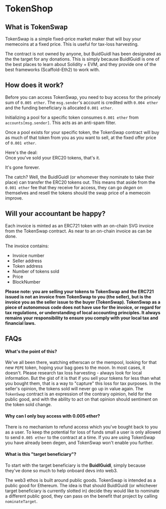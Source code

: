 # TokenShop  

## What is TokenSwap  

TokenSwap is a simple fixed-price market maker that will buy your memecoins at a fixed price. This is useful for tax-loss harvesting.  

The contract is not owned by anyone, but BuidGuidl has been designated as the the target for any donations. This is simply because BuidlGuidl is one of the best places to learn about Solidity + EVM, and they provide one of the best frameworks (Scaffold-Eth2) to work with. 

## How does it work?  

Before you can access TokenSwap, you need to buy access for the princely sum of `0.005 ether`. The `msg.sender`'s account is credited with `0.004 ether` and the funding beneficiary is allocated `0.001 ether`.   

Initializing a pool for a specific token consumes `0.001 ether` from `accounts[msg.sender]`. This acts as an anti-spam filter.  

Once a pool exists for your specific token, the TokenSwap contract will buy as much of that token from you as you want to sell, at the fixed offer price of `0.001 ether`.  

Here's the deal:  
Once you've sold your ERC20 tokens, that's it.  

It's gone forever.  

The catch? Well, the BuidlGuidl (or whomever they nominate to take their place) can transfer the ERC20 tokens out. This means that aside from the `0.001 ether` fee that they receive for access, they can go *degen* on themselves and resell the tokens should the swap price of a memecoin improve. 

## Will your accountant be happy?  

Each invoice is minted as an ERC721 token with an on-chain SVG invoice from the TokenSwap contract. As near to an on-chain invoice as can be done.  

The invoice contains:  
- Invoice number
- Seller address
- Token address
- Number of tokens sold
- Price
- BlockNumber  

**Please note: you are selling your tokens to TokenSwap and the ERC721 issued is not an invoice from TokenSwap to you (the seller), but is the invoice you as the seller issue to the buyer (TokenSwap). TokenSwap as a piece of autonomous code does not have use for the invoice, or regard for tax regulations, or understanding of local accounting principles. It always remains your responsibility to ensure you comply with your local tax and financial laws.**  

## FAQs  

#### What's the point of this?  
We've all been there, watching etherscan or the mempool, looking for that new `PEPE` token, hoping your bag goes to the moon. In most cases, it doesn't. Please research tax loss harvesting - always look for local information. But the gist of it is that if you sell your tokens for less than what you bought them, that is a way to "capture" this loss for tax purposes. In the seller's opinion, the tokens sold will never go up in value again. The `TokenSwap` contract is an expression of the contrary opinion, held for the public good, and with the ability to act on that opinion should sentiment on the token sold change. 

#### Why can I only buy access with 0.005 ether?  
There is no mechanism to refund access which you've bought back to you as a user. To keep the potential for loss of funds small a user is only allowed to send `0.005 ether` to the contract at a time. If you are using TokenSwap you have already been degen, and TokenSwap won't enable you further.  

#### What is this "target beneficiary"?  
To start with the target beneficiary is the **BuidlGuidl**, simply because they've done so much to help onboard devs into web3. 

The web3 ethos is built around public goods. TokenSwap is intended as a public good for Ethereum. The idea is that should BuidlGuidl (or whichever target beneficiary is currently slotted in) decide they would like to nominate a different public good, they can pass on the benefit that project by calling `nominateTarget`. 